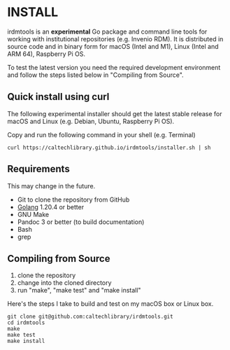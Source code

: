 
INSTALL
=======

irdmtools is an **experimental** Go package and command line tools for working with institutional repositories (e.g. Invenio RDM). It is distributed in source code and in binary form for macOS (Intel and M1), Linux (Intel and ARM 64), Raspberry Pi OS.

To test the latest version you need the required development environment and follow the steps listed below in "Compiling from Source".

Quick install using curl
------------------------

The following experimental installer should get the latest stable release for macOS and Linux (e.g. Debian, Ubuntu, Raspberry Pi OS). 

Copy and run the following command in your shell (e.g. Terminal)

~~~
curl https://caltechlibrary.github.io/irdmtools/installer.sh | sh
~~~


Requirements
------------

This may change in the future.

- Git to clone the repository from GitHub
- [Golang](https://golang.org) 1.20.4 or better
- GNU Make
- Pandoc 3 or better (to build documentation)
- Bash 
- grep

Compiling from Source
---------------------

1. clone the repository
2. change into the cloned directory
3. run "make", "make test" and "make install"

Here's the steps I take to build and test on my macOS box or Linux box.

~~~
git clone git@github.com:caltechlibrary/irdmtools.git
cd irdmtools
make
make test
make install
~~~

